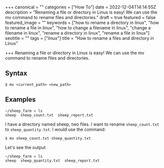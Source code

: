 +++
canonical = ""
categories = ["How To"]
date = 2022-12-04T14:14:55Z
description = "Renaming a file or directory in Linux is easy! We can use the mv command to rename files and directories."
draft = true
featured = false
featured_image = ""
keywords = ["how to rename a directory in linux", "how to rename a file in linux", "how to change a filename in linux", "change a filename in linux", "rename a directory in linux", "rename a file in linux"]
seotitle = ""
tags = ["linux"]
title = "How to rename a files and directory in Linux"

+++
Renaming a file or directory in Linux is easy! We can use the mv command to rename files and directories.

## Syntax
```shell
$ mv <current_path> <new_path>
```
## Examples
```
~/sheep_farm » ls
sheep  sheep_count.txt  sheep_report.txt
```
I have a directory named sheep, two files.
I want to rename `sheep_count.txt` to `sheep_quantity.txt`.
I would use the command:
```shell
$ mv sheep_count.txt sheep_quantity.txt
```
Let's see the output
```shell
~/sheep_farm » ls
sheep  sheep_quantity.txt  sheep_report.txt
```